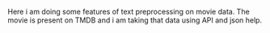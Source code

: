 Here i am doing some features of text preprocessing on movie data. The movie is present on TMDB and i am taking that data using API and json help. 
